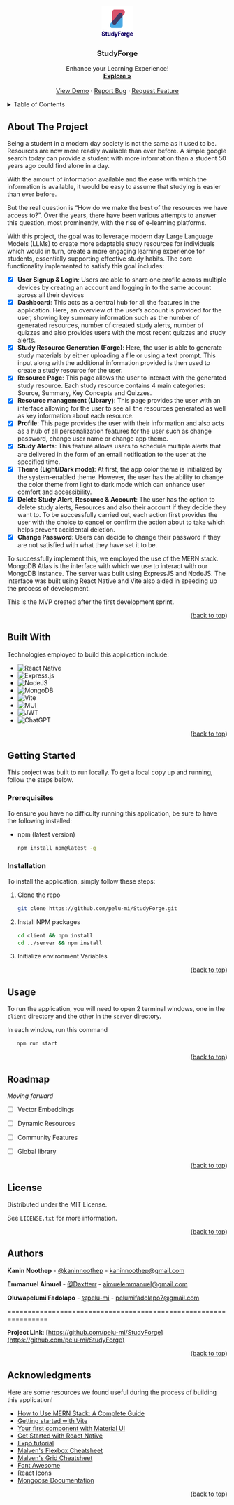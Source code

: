 <a name="readme-top"></a>


<!-- PROJECT LOGO -->
<br />
<div align="center">
  <a href="https://github.com/pelu-mi/StudyForge">
    <img src="client/assets/images/portrait-logo.png" alt="Logo" width="72" height="72">
  </a>

  <h3 align="center">StudyForge</h3>

  <p align="center">
    Enhance your Learning Experience!
    <br />
    <a href="https://github.com/pelu-mi/StudyForge"><strong>Explore »</strong></a>
    <br />
    <br />
    <a href="https://github.com/pelu-mi/StudyForge">View Demo</a>
    ·
    <a href="https://github.com/pelu-mi/StudyForge/issues/new?labels=bug&template=bug-report---.md">Report Bug</a>
    ·
    <a href="https://github.com/pelu-mi/StudyForge/issues/new?labels=enhancement&template=feature-request---.md">Request Feature</a>
  </p>
</div>



<!-- TABLE OF CONTENTS -->
<details>
  <summary>Table of Contents</summary>
  <ol>
    <li>
      <a href="#about-the-project">About The Project</a>
      <ul>
        <li><a href="#built-with">Built With</a></li>
      </ul>
    </li>
    <li>
      <a href="#getting-started">Getting Started</a>
      <ul>
        <li><a href="#prerequisites">Prerequisites</a></li>
        <li><a href="#installation">Installation</a></li>
      </ul>
    </li>
    <li><a href="#usage">Usage</a></li>
    <li><a href="#roadmap">Roadmap</a></li>
    <li><a href="#license">License</a></li>
    <li><a href="#authors">Authors</a></li>
    <li><a href="#acknowledgments">Acknowledgments</a></li>
  </ol>
</details>



<!-- ABOUT THE PROJECT -->
## About The Project

<!-- [![Product Name Screen Shot][product-screenshot]](https://example.com) -->
Being a student in a modern day society is not the same as it used to be. Resources are now more readily available than ever before. A simple google search today can provide a student with more information than a student 50 years ago could find alone in a day.

With the amount of information available and the ease with which the information is available, it would be easy to assume that studying is easier than ever before. 

But the real question is “How do we make the best of the resources we have access to?”. Over the years, there have been various attempts to answer this question, most prominently, with the rise of e-learning platforms.

With this project, the goal was to leverage modern day Large Language Models (LLMs) to create more adaptable study resources for individuals which would in turn, create a more engaging learning experience for students, essentially supporting effective study habits. The core functionality implemented to satisfy this goal includes:

 - [x] **User Signup & Login**: Users are able to share one profile across multiple devices by creating an account and logging in to the same account across all their devices
 - [x] **Dashboard**: This acts as a central hub for all the features in the application. Here, an overview of the user’s account is provided for the user, showing key summary information such as the number of generated resources, number of created study alerts, number of quizzes and also provides users with the most recent quizzes and study alerts.
 - [x] **Study Resource Generation (Forge)**: Here, the user is able to generate study materials by either uploading a file or using a text prompt. This input along with the additional information provided is then used to create a study resource for the user.
 - [x] **Resource Page**: This page allows the user to interact with the generated study resource. Each study resource contains 4 main categories: Source, Summary, Key Concepts and Quizzes.
 - [x] **Resource management (Library)**: This page provides the user with an interface allowing for the user to see all the resources generated as well as key information about each resource.
 - [x] **Profile**: This page provides the user with their information and also acts as a hub of all personalization features for the user such as change password, change user name or change app theme.
 - [x] **Study Alerts**: This feature allows users to schedule multiple alerts that are delivered in the form of an email notification to the user at the specified time.
 - [x] **Theme (Light/Dark mode)**: At first, the app color theme is initialized by the system-enabled theme. However, the user has the ability to change the color theme from light to dark mode which can enhance user comfort and accessibility.
 - [x] **Delete Study Alert, Resource & Account**: The user has the option to delete study alerts, Resources and also their account if they decide they want to. To be successfully carried out, each action first provides the user with the choice to cancel or confirm the action about to take which helps prevent accidental deletion.
 - [x] **Change Password**: Users can decide to change their password if they are not satisfied with what they have set it to be.

To successfully implement this, we employed the use of the MERN stack. MongoDB Atlas is the interface with which we use to interact with our MongoDB instance. The server was built using ExpressJS and NodeJS. The interface was built using React Native and Vite also aided in speeding up the process of development. 


This is the MVP created after the first development sprint. 

<p align="right">(<a href="#readme-top">back to top</a>)</p>



## Built With

Technologies employed to build this application include:

* ![React Native](https://img.shields.io/badge/React_Native-%2320232a.svg?logo=react&logoColor=%2361DAFB)
* ![Express.js](https://img.shields.io/badge/express.js-%23404d59.svg?style=for-the-badge&logo=express&logoColor=%2361DAFB)
* ![NodeJS](https://img.shields.io/badge/node.js-6DA55F?style=for-the-badge&logo=node.js&logoColor=white)
* ![MongoDB](https://img.shields.io/badge/MongoDB-%234ea94b.svg?style=for-the-badge&logo=mongodb&logoColor=white)
* ![Vite](https://img.shields.io/badge/vite-%23646CFF.svg?style=for-the-badge&logo=vite&logoColor=white)
* ![MUI](https://img.shields.io/badge/MUI-%230081CB.svg?style=for-the-badge&logo=mui&logoColor=white)
* ![JWT](https://img.shields.io/badge/JWT-black?style=for-the-badge&logo=JSON%20web%20tokens)
* ![ChatGPT](https://img.shields.io/badge/ChatGPT-74aa9c?logo=openai&logoColor=white)

<p align="right">(<a href="#readme-top">back to top</a>)</p>



<!-- GETTING STARTED -->
## Getting Started

This project was built to run locally. To get a local copy up and running, follow the steps below.

### Prerequisites

To ensure you have no difficulty running this application, be sure to have the following installed:

* npm (latest version)
  ```sh
  npm install npm@latest -g
  ```

### Installation

To install the application, simply follow these steps:

1. Clone the repo
   ```sh
   git clone https://github.com/pelu-mi/StudyForge.git
   ```
2. Install NPM packages
   ```sh
   cd client && npm install
   cd ../server && npm install
   ```
3. Initialize environment Variables


<p align="right">(<a href="#readme-top">back to top</a>)</p>



<!-- USAGE -->
## Usage

To run the application, you will need to open 2 terminal windows, one in the `client` directory and the other in the `server` directory. 

In each window, run this command

```sh
   npm run start
   ```



<p align="right">(<a href="#readme-top">back to top</a>)</p>



<!-- ROADMAP -->
## Roadmap

_Moving forward_
- [ ] Vector Embeddings
- [ ] Dynamic Resources
- [ ] Community Features
- [ ] Global library


<!--
- [x] Add Changelog
- [x] Add back to top links
- [ ] Add Additional Templates w/ Examples
- [ ] Add "components" document to easily copy & paste sections of the readme
- [ ] Multi-language Support
    - [ ] Chinese
    - [ ] Spanish
-->

<p align="right">(<a href="#readme-top">back to top</a>)</p>



<!-- LICENSE -->
## License

Distributed under the MIT License. 

See `LICENSE.txt` for more information.

<p align="right">(<a href="#readme-top">back to top</a>)</p>



<!-- CONTACT -->
## Authors

**Kanin Noothep** - [@kaninnoothep](https://github.com/kaninnoothep) - [kaninnoothep@gmail.com](mailto:kaninnoothep@gmail.com)

**Emmanuel Aimuel** - [@Daxtterr](https://github.com/Daxtterr) - [aimuelemmanuel@gmail.com](mailto:aimuelemmanuel@gmail.com)

**Oluwapelumi Fadolapo** - [@pelu-mi](https://github.com/pelu-mi) - [pelumifadolapo7@gmail.com](mailto:pelumifadolapo7@gmail.com)

================================================================

**Project Link**: [https://github.com/pelu-mi/StudyForge](https://github.com/pelu-mi/StudyForge)

<p align="right">(<a href="#readme-top">back to top</a>)</p>



<!-- ACKNOWLEDGMENTS -->
## Acknowledgments

Here are some resources we found useful during the process of building this application!

* [How to Use MERN Stack: A Complete Guide](https://www.mongodb.com/resources/languages/mern-stack-tutorial)
* [Getting started with Vite](https://vitejs.dev/guide/)
* [Your first component with Material UI](https://mui.com/material-ui/getting-started/learn/)
* [Get Started with React Native](https://reactnative.dev/)
* [Expo tutorial](https://docs.expo.dev/tutorial/introduction/)
* [Malven's Flexbox Cheatsheet](https://flexbox.malven.co/)
* [Malven's Grid Cheatsheet](https://grid.malven.co/)
* [Font Awesome](https://fontawesome.com)
* [React Icons](https://react-icons.github.io/react-icons/search)
* [Mongoose Documentation](https://mongoosejs.com/docs/)

<p align="right">(<a href="#readme-top">back to top</a>)</p>




